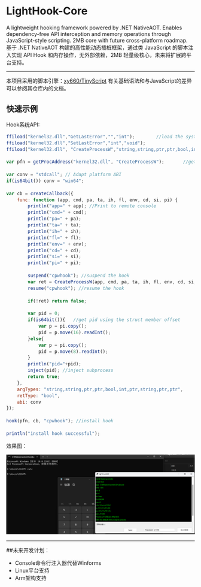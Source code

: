 # LightHook-Core
A lightweight hooking framework powered by .NET NativeAOT. Enables dependency-free API interception and memory operations through JavaScript-style scripting. 2MB core with future cross-platform roadmap.  
基于 .NET NativeAOT 构建的高性能动态插桩框架，通过类 JavaScript 的脚本注入实现 API Hook 和内存操作，无外部依赖，2MB 轻量级核心，未来将扩展跨平台支持。

---

本项目采用的脚本引擎：[xy660/TinyScript](https://github.com/xy660/TinyScript) 有关基础语法和与JavaScript的差异可以参阅其仓库内的文档。

## 快速示例

Hook系统API:

```javascript
ffiload("kernel32.dll","GetLastError","","int");        //load the system api
ffiload("kernel32.dll","SetLastError","int","void");
ffiload("kernel32.dll", "CreateProcessW","string,string,ptr,ptr,bool,int,ptr,string,ptr,ptr","bool");

var pfn = getProcAddress("kernel32.dll", "CreateProcessW");       //get the function pointer

var conv = "stdcall"; // Adapt platform ABI
if(is64bit()) conv = "win64";

var cb = createCallback({
    func: function (app, cmd, pa, ta, ih, fl, env, cd, si, pi) {
        println("app=" + app); //Print to remote console
        println("cmd=" + cmd);
        println("pa=" + pa);
        println("ta=" + ta);
        println("ih=" + ih);
        println("fl=" + fl);
        println("env=" + env);
        println("cd=" + cd);
        println("si=" + si);
        println("pi=" + pi);

        suspend("cpwhook"); //suspend the hook
        var ret = CreateProcessW(app, cmd, pa, ta, ih, fl, env, cd, si, pi); //call original function
        resume("cpwhook"); //resume the hook

        if(!ret) return false;
        
        var pid = 0; 
        if(is64bit()){   //get pid using the struct member offset
            var p = pi.copy();
            pid = p.move(16).readInt();
        }else{
            var p = pi.copy();
            pid = p.move(8).readInt();
        }
        println("pid="+pid);
        inject(pid); //inject subprocess
        return true;
    },
    argTypes: "string,string,ptr,ptr,bool,int,ptr,string,ptr,ptr",
    retType: "bool",
    abi: conv
});

hook(pfn, cb, "cpwhook"); //install hook

println("install hook successful");

```

效果图：

![效果图](https://raw.githubusercontent.com/xy660/LightHook-Core/main/imgs/1.png)

---

##未来开发计划：

- Console命令行注入器代替Winforms
- Linux平台支持
- Arm架构支持


